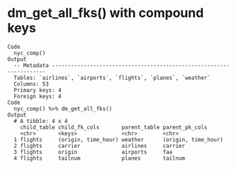# dm_get_all_fks() with compound keys

    Code
      nyc_comp()
    Output
      -- Metadata --------------------------------------------------------------------
      Tables: `airlines`, `airports`, `flights`, `planes`, `weather`
      Columns: 53
      Primary keys: 4
      Foreign keys: 4
    Code
      nyc_comp() %>% dm_get_all_fks()
    Output
      # A tibble: 4 x 4
        child_table child_fk_cols       parent_table parent_pk_cols     
        <chr>       <keys>              <chr>        <chr>              
      1 flights     (origin, time_hour) weather      (origin, time_hour)
      2 flights     carrier             airlines     carrier            
      3 flights     origin              airports     faa                
      4 flights     tailnum             planes       tailnum            

